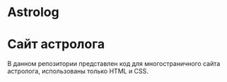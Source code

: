 # Astrolog
<h1>Сайт астролога</h1>

В данном репозитории представлен код для многостраничного сайта астролога, использованы только HTML и CSS.
